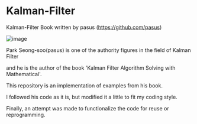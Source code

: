 # Kalman-Filter
Kalman-Filter Book written by pasus (https://github.com/pasus)

![image](https://user-images.githubusercontent.com/32602822/178216804-a49eaf44-6893-4c2b-9cd4-a1ac4539bab6.png)

Park Seong-soo(pasus) is one of the authority figures in the field of Kalman Filter

and he is the author of the book 'Kalman Filter Algorithm Solving with Mathematical'.

This repository is an implementation of examples from his book.

I followed his code as it is, but modified it a little to fit my coding style.

Finally, an attempt was made to functionalize the code for reuse or reprogramming.
